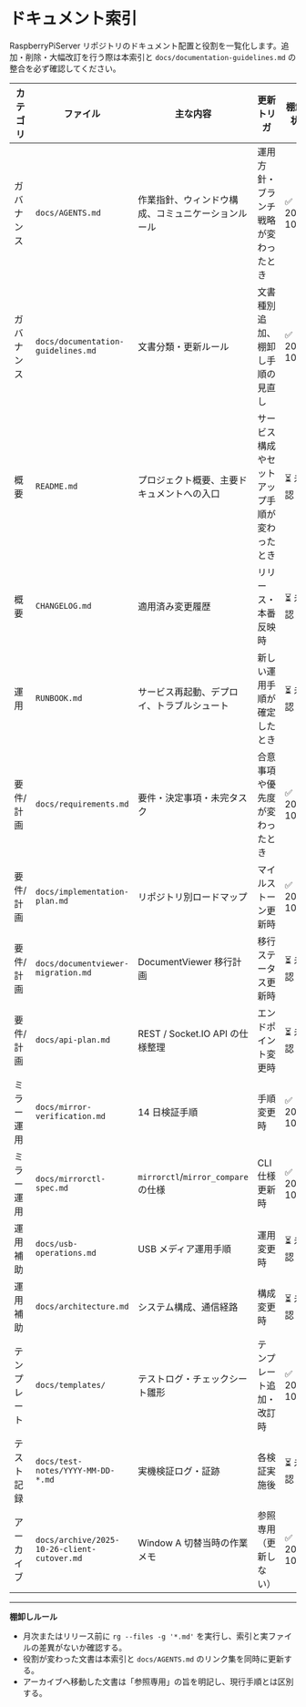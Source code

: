 # ドキュメント索引

RaspberryPiServer リポジトリのドキュメント配置と役割を一覧化します。追加・削除・大幅改訂を行う際は本索引と `docs/documentation-guidelines.md` の整合を必ず確認してください。

| カテゴリ | ファイル | 主な内容 | 更新トリガ | 棚卸し状況 |
| --- | --- | --- | --- | --- |
| ガバナンス | `docs/AGENTS.md` | 作業指針、ウィンドウ構成、コミュニケーションルール | 運用方針・ブランチ戦略が変わったとき | ✅ 2025-10-31 |
| ガバナンス | `docs/documentation-guidelines.md` | 文書分類・更新ルール | 文書種別追加、棚卸し手順の見直し | ✅ 2025-10-31 |
| 概要 | `README.md` | プロジェクト概要、主要ドキュメントへの入口 | サービス構成やセットアップ手順が変わったとき | ⏳ 未確認 |
| 概要 | `CHANGELOG.md` | 適用済み変更履歴 | リリース・本番反映時 | ⏳ 未確認 |
| 運用 | `RUNBOOK.md` | サービス再起動、デプロイ、トラブルシュート | 新しい運用手順が確定したとき | ⏳ 未確認 |
| 要件/計画 | `docs/requirements.md` | 要件・決定事項・未完タスク | 合意事項や優先度が変わったとき | ✅ 2025-10-31 |
| 要件/計画 | `docs/implementation-plan.md` | リポジトリ別ロードマップ | マイルストーン更新時 | ✅ 2025-10-31 |
| 要件/計画 | `docs/documentviewer-migration.md` | DocumentViewer 移行計画 | 移行ステータス更新時 | ⏳ 未確認 |
| 要件/計画 | `docs/api-plan.md` | REST / Socket.IO API の仕様整理 | エンドポイント変更時 | ⏳ 未確認 |
| ミラー運用 | `docs/mirror-verification.md` | 14 日検証手順 | 手順変更時 | ✅ 2025-10-31 |
| ミラー運用 | `docs/mirrorctl-spec.md` | `mirrorctl`/`mirror_compare` の仕様 | CLI 仕様更新時 | ✅ 2025-10-31 |
| 運用補助 | `docs/usb-operations.md` | USB メディア運用手順 | 運用変更時 | ⏳ 未確認 |
| 運用補助 | `docs/architecture.md` | システム構成、通信経路 | 構成変更時 | ⏳ 未確認 |
| テンプレート | `docs/templates/` | テストログ・チェックシート雛形 | テンプレート追加・改訂時 | ✅ 2025-10-31 |
| テスト記録 | `docs/test-notes/YYYY-MM-DD-*.md` | 実機検証ログ・証跡 | 各検証実施後 | ⏳ 未確認 |
| アーカイブ | `docs/archive/2025-10-26-client-cutover.md` | Window A 切替当時の作業メモ | 参照専用（更新しない） | ✅ 2025-10-31 |

---

**棚卸しルール**
- 月次またはリリース前に `rg --files -g '*.md'` を実行し、索引と実ファイルの差異がないか確認する。  
- 役割が変わった文書は本索引と `docs/AGENTS.md` のリンク集を同時に更新する。  
- アーカイブへ移動した文書は「参照専用」の旨を明記し、現行手順とは区別する。
